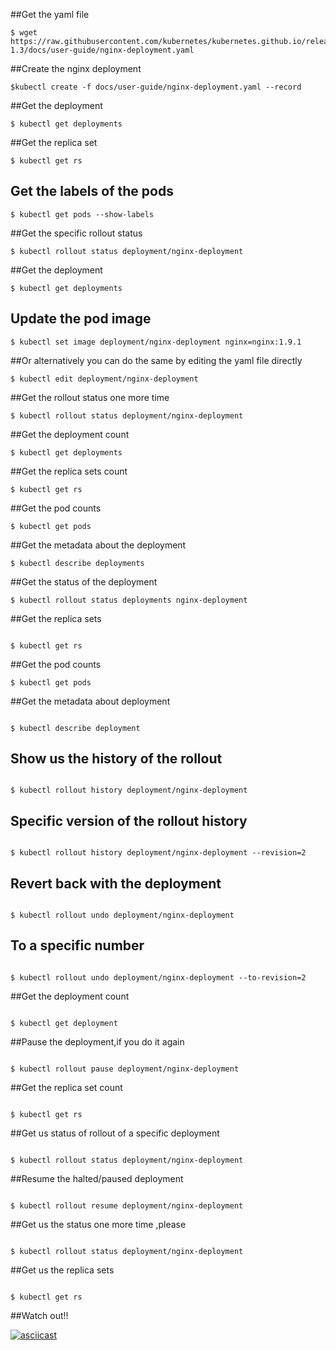 ##Get the yaml file
```
$ wget https://raw.githubusercontent.com/kubernetes/kubernetes.github.io/release-1.3/docs/user-guide/nginx-deployment.yaml

```

##Create the nginx deployment
```
$kubectl create -f docs/user-guide/nginx-deployment.yaml --record
```

##Get the deployment

```
$ kubectl get deployments
```
##Get the replica set

```
$ kubectl get rs
```
## Get the labels of the pods
```
$ kubectl get pods --show-labels
```
##Get the specific rollout status 
```
$ kubectl rollout status deployment/nginx-deployment
```
##Get the deployment 

```
$ kubectl get deployments
```
## Update the pod image
```
$ kubectl set image deployment/nginx-deployment nginx=nginx:1.9.1
```
##Or alternatively you can do the same by editing the yaml file directly
```
$ kubectl edit deployment/nginx-deployment
```
##Get the rollout status one more time
```
$ kubectl rollout status deployment/nginx-deployment
```
##Get the deployment count
```
$ kubectl get deployments
```
##Get the replica sets count
```
$ kubectl get rs
```
##Get the pod counts
```
$ kubectl get pods
```
##Get the metadata about the deployment
```
$ kubectl describe deployments

```
##Get the status of the deployment
```
$ kubectl rollout status deployments nginx-deployment

```
##Get the replica sets
```

$ kubectl get rs

```
##Get the pod counts
```
$ kubectl get pods

```
##Get the metadata about deployment 
```

$ kubectl describe deployment

```
## Show us the history of the rollout
```

$ kubectl rollout history deployment/nginx-deployment

```
## Specific version of the rollout history
```

$ kubectl rollout history deployment/nginx-deployment --revision=2

```
## Revert back with the deployment
```

$ kubectl rollout undo deployment/nginx-deployment

```
## To a specific number
```

$ kubectl rollout undo deployment/nginx-deployment --to-revision=2

```
##Get the deployment count
```

$ kubectl get deployment

```
##Pause the deployment,if you do it again
```

$ kubectl rollout pause deployment/nginx-deployment

```
##Get the replica set count
```

$ kubectl get rs 

```
##Get us status of rollout of a specific deployment
```

$ kubectl rollout status deployment/nginx-deployment

```
##Resume the halted/paused deployment
```

$ kubectl rollout resume deployment/nginx-deployment

```
##Get us the status one more time ,please
```

$ kubectl rollout status deployment/nginx-deployment

```
##Get us the replica sets 
```

$ kubectl get rs 

```
##Watch out!!

[![asciicast](https://asciinema.org/a/6c5y9h3znombrn832v65tkxs2.png)](https://asciinema.org/a/6c5y9h3znombrn832v65tkxs2)
